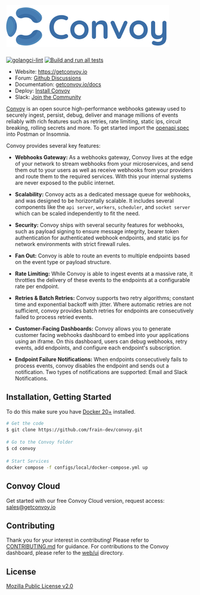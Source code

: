 ![convoy image](./convoy-logo.svg)
=========
[![golangci-lint](https://github.com/frain-dev/convoy/actions/workflows/linter.yml/badge.svg)](https://github.com/frain-dev/convoy/actions/workflows/linter.yml)
[![Build and run all tests](https://github.com/frain-dev/convoy/actions/workflows/go.yml/badge.svg)](https://github.com/frain-dev/convoy/actions/workflows/go.yml)
- Website: https://getconvoy.io
- Forum: [Github Discussions](https://github.com/frain-dev/convoy/discussions)
- Documentation: [getconvoy.io/docs](https://getconvoy.io/docs)
- Deploy: [Install Convoy](https://getconvoy.io/docs/deploy/install-convoy)
- Slack: [Join the Community](https://join.slack.com/t/convoy-community/shared_invite/zt-xiuuoj0m-yPp~ylfYMCV9s038QL0IUQ)


[Convoy](https://getconvoy.io) is an open source high-performance webhooks gateway used to securely ingest, persist, debug, deliver and manage millions of events reliably with rich features such as retries, rate limiting, static ips, circuit breaking, rolling secrets and more. To get started import the [openapi spec](https://github.com/frain-dev/convoy/blob/main/docs/v3/openapi3.yaml) into Postman or Insomnia.

Convoy provides several key features:

- **Webhooks Gateway:** As a webhooks gateway, Convoy lives at the edge of your network to stream webhooks from your microservices, and send them out to your users as well as receive webhooks from your providers and route them to the required services. With this your internal systems are never exposed to the public internet.

- **Scalability:** Convoy acts as a dedicated message queue for webhooks, and was designed to be horizontally scalable. It includes several components like the `api server`, `workers`, `scheduler`, and `socket server` which can be scaled independently to fit the need.

- **Security:** Convoy ships with several security features for webhooks, such as payload signing to ensure message integrity, bearer token authentication for authenticated webhook endpoints, and static ips for network environments with strict firewall rules.

- **Fan Out:** Convoy is able to route an events to multiple endpoints based on the event type or payload structure.

- **Rate Limiting:** While Convoy is able to ingest events at a massive rate, it throttles the delivery of these events to the endpoints at a configurable rate per endpoint. 

- **Retries & Batch Retries:** Convoy supports two retry algorithms; constant time and exponential backoff with jitter. Where automatic retries are not sufficient, convoy provides batch retries for endpoints are consecutively failed to process retried events.

- **Customer-Facing Dashboards:** Convoy allows you to generate customer facing webhooks dashboard to embed into your applications using an iframe. On this dashboard, users can debug webhooks, retry events, add endpoints, and configure each endpoint's subscription.

- **Endpoint Failure Notifications:** When endpoints consecutively fails to process events, convoy disables the endpoint and sends out a notification. Two types of notifications are supported: Email and Slack Notifications.

## Installation, Getting Started
To do this make sure you have [Docker 20+](https://docs.docker.com/desktop/) installed.

```bash
# Get the code
$ git clone https://github.com/frain-dev/convoy.git

# Go to the Convoy folder
$ cd convoy

# Start Services
docker compose -f configs/local/docker-compose.yml up
```
## Convoy Cloud
Get started with our free Convoy Cloud version, request access: sales@getconvoy.io

## Contributing
Thank you for your interest in contributing! Please refer to [CONTRIBUTING.md](https://github.com/frain-dev/convoy/blob/main/CONTRIBUTING.md) for guidance. For contributions to the Convoy dashboard, please refer to the [web/ui](https://github.com/frain-dev/convoy/tree/main/web/ui) directory.

## License
[Mozilla Public License v2.0](https://github.com/frain-dev/convoy/blob/main/LICENSE)
